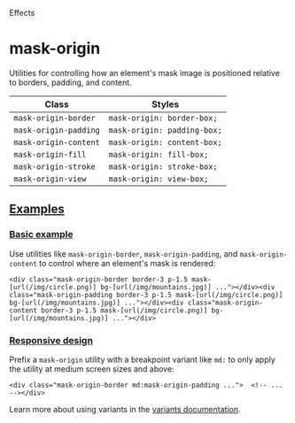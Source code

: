 Effects

# mask-origin

Utilities for controlling how an element's mask image is positioned relative to borders, padding, and content.

| Class                 | Styles                      |
| --------------------- | --------------------------- |
| `mask-origin-border`  | `mask-origin: border-box;`  |
| `mask-origin-padding` | `mask-origin: padding-box;` |
| `mask-origin-content` | `mask-origin: content-box;` |
| `mask-origin-fill`    | `mask-origin: fill-box;`    |
| `mask-origin-stroke`  | `mask-origin: stroke-box;`  |
| `mask-origin-view`    | `mask-origin: view-box;`    |

## [Examples](#examples)

### [Basic example](#basic-example)

Use utilities like `mask-origin-border`, `mask-origin-padding`, and `mask-origin-content` to control where an element's mask is rendered:

```
<div class="mask-origin-border border-3 p-1.5 mask-[url(/img/circle.png)] bg-[url(/img/mountains.jpg)] ..."></div><div class="mask-origin-padding border-3 p-1.5 mask-[url(/img/circle.png)] bg-[url(/img/mountains.jpg)] ..."></div><div class="mask-origin-content border-3 p-1.5 mask-[url(/img/circle.png)] bg-[url(/img/mountains.jpg)] ..."></div>
```

### [Responsive design](#responsive-design)

Prefix a `mask-origin` utility with a breakpoint variant like `md:` to only apply the utility at medium screen sizes and above:

```
<div class="mask-origin-border md:mask-origin-padding ...">  <!-- ... --></div>
```

Learn more about using variants in the [variants documentation](/docs/hover-focus-and-other-states).
